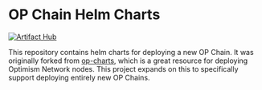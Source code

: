 # OP Chain Helm Charts

[![Artifact Hub](https://img.shields.io/endpoint?url=https://artifacthub.io/badge/repository/op-chain-charts)](https://artifacthub.io/packages/search?repo=op-chain-charts)

This repository contains helm charts for deploying a new OP Chain. It was originally forked from [op-charts](https://github.com/testinprod-io/op-charts), which is a great resource for deploying Optimism Network nodes. This project expands on this to specifically support deploying entirely new OP Chains.
